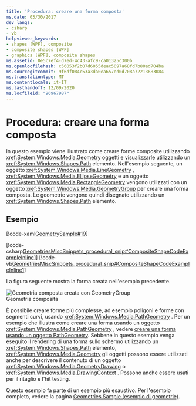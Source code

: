 ```yaml
---
title: 'Procedura: creare una forma composta'
ms.date: 03/30/2017
dev_langs:
- csharp
- vb
helpviewer_keywords:
- shapes [WPF], composite
- composite shapes [WPF]
- graphics [WPF], composite shapes
ms.assetid: 8e5c7ef4-d7ed-4c43-afc9-ca01325c300b
ms.openlocfilehash: c56053f2b07d6055deac5097a68fd7b80ad704ba
ms.sourcegitcommit: 9f6df084c53a3da0ea657ed0d708a72213683084
ms.translationtype: MT
ms.contentlocale: it-IT
ms.lasthandoff: 12/09/2020
ms.locfileid: "96967987"
---
```

# <a name="how-to-create-a-composite-shape"></a>Procedura: creare una forma composta
In questo esempio viene illustrato come creare forme composite utilizzando <xref:System.Windows.Media.Geometry> oggetti e visualizzarle utilizzando un <xref:System.Windows.Shapes.Path> elemento. Nell'esempio seguente, un oggetto <xref:System.Windows.Media.LineGeometry> , <xref:System.Windows.Media.EllipseGeometry> e un oggetto <xref:System.Windows.Media.RectangleGeometry> vengono utilizzati con un oggetto <xref:System.Windows.Media.GeometryGroup> per creare una forma composta. Le geometrie vengono quindi disegnate utilizzando un <xref:System.Windows.Shapes.Path> elemento.  
  
## <a name="example"></a>Esempio  
 [!code-xaml[GeometrySample#19](~/samples/snippets/csharp/VS_Snippets_Wpf/GeometrySample/CS/combininggeometriesexample.xaml#19)]  
  
 [!code-csharp[GeometriesMiscSnippets_procedural_snip#CompositeShapeCodeExampleInline1](~/samples/snippets/csharp/VS_Snippets_Wpf/GeometriesMiscSnippets_procedural_snip/CSharp/CompositeShapeExample.cs#compositeshapecodeexampleinline1)]
 [!code-vb[GeometriesMiscSnippets_procedural_snip#CompositeShapeCodeExampleInline1](~/samples/snippets/visualbasic/VS_Snippets_Wpf/GeometriesMiscSnippets_procedural_snip/visualbasic/compositeshapeexample.vb#compositeshapecodeexampleinline1)]  
  
 La figura seguente mostra la forma creata nell'esempio precedente.  
  
 ![Geometria composta creata con GeometryGroup](./media/wcpsdk-graphicsmm-compositegeometryexample1.jpg "wcpsdk_graphicsmm_compositegeometryexample1")  
Geometria composita  
  
 È possibile creare forme più complesse, ad esempio poligoni e forme con segmenti curvi, usando <xref:System.Windows.Media.PathGeometry> . Per un esempio che illustra come creare una forma usando un oggetto <xref:System.Windows.Media.PathGeometry> , vedere [creare una forma usando un oggetto PathGeometry](how-to-create-a-shape-by-using-a-pathgeometry.md).  Sebbene in questo esempio venga eseguito il rendering di una forma sullo schermo utilizzando un <xref:System.Windows.Shapes.Path> elemento, <xref:System.Windows.Media.Geometry> gli oggetti possono essere utilizzati anche per descrivere il contenuto di un oggetto <xref:System.Windows.Media.GeometryDrawing> o <xref:System.Windows.Media.DrawingContext> . Possono anche essere usati per il ritaglio e l'hit testing.  
  
 Questo esempio fa parte di un esempio più esaustivo. Per l'esempio completo, vedere la pagina [Geometries Sample (esempio di geometrie)](https://github.com/Microsoft/WPF-Samples/tree/master/Graphics/Geometry).
